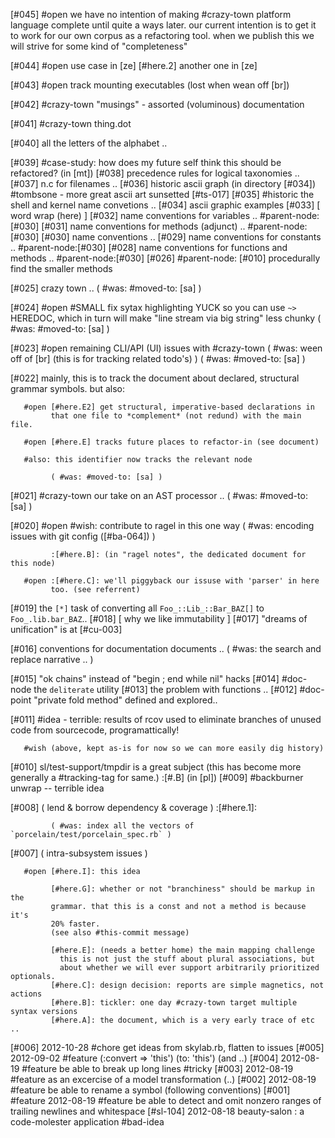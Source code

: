 [#045] #open we have no intention of making #crazy-town platform language
             complete until quite a ways later. our current intention is
             to get it to work for our own corpus as a refactoring tool.
             when we publish this we will strive for some kind of "completeness"

[#044] #open use case in [ze]
             [#here.2] another one in [ze]

[#043] #open track mounting executables (lost when wean off [br])

[#042]       #crazy-town "musings" - assorted (voluminous) documentation

[#041]       #crazy-town thing.dot

[#040]       all the letters of the alphabet ..

[#039]       #case-study: how does my future self think this should be
             refactored? (in [mt])
[#038]       precedence rules for logical taxonomies ..
[#037]       n.c for filenames ..
[#036]       historic ascii graph (in directory [#034])
             #tombsone - more great ascii art sunsetted [#ts-017]
[#035]       #historic the shell and kernel name convetions ..
[#034]       ascii graphic examples
[#033]       [ word wrap (here) ]
[#032]       name conventions for variables .. #parent-node:[#030]
[#031]       name conventions for methods (adjunct) ..  #parent-node:[#030]
[#030]       name conventions ..
[#029]       name conventions for constants .. #parent-node:[#030]
[#028]       name conventions for functions and methods ..  #parent-node:[#030]
[#026]       #parent-node: [#010] procedurally find the smaller methods

[#025]       crazy town ..
             ( #was: #moved-to: [sa] )

[#024] #open #SMALL fix sytax highlighting YUCK so you can use `~>` HEREDOC,
             which in turn will make "line stream via big string" less chunky
             ( #was: #moved-to: [sa] )

[#023] #open remaining CLI/API (UI) issues with #crazy-town
             ( #was: ween off of [br]  (this is for tracking related todo's) )
             ( #was: #moved-to: [sa] )

[#022]       mainly, this is to track the document about declared, structural
             grammar symbols. but also:

       #open [#here.E2] get structural, imperative-based declarations in
             that one file to *complement* (not redund) with the main file.

       #open [#here.E] tracks future places to refactor-in (see document)

       #also: this identifier now tracks the relevant node

             ( #was: #moved-to: [sa] )

[#021]       #crazy-town our take on an AST processor ..
             ( #was: #moved-to: [sa] )

[#020] #open #wish: contribute to ragel in this one way
             ( #was: encoding issues with git config ([#ba-064]) )

             :[#here.B]: (in "ragel notes", the dedicated document for this node)

       #open :[#here.C]: we'll piggyback our issuse with 'parser' in here
             too. (see referrent)

[#019]       the `[*]` task of converting all `Foo_::Lib_::Bar_BAZ[]`
               to `Foo_.lib.bar_BAZ`..
[#018]       [ why we like immutability ]
[#017]       "dreams of unification" is at [#cu-003]

[#016]       conventions for documentation documents ..
             ( #was: the search and replace narrative .. )

[#015]       "ok chains" instead of "begin ; end while nil" hacks
[#014]       #doc-node the `deliterate` utility
[#013]       the problem with functions ..
[#012]       #doc-point "private fold method" defined and explored..

[#011]       #idea - terrible: results of rcov used to eliminate
               branches of unused code from sourcecode, programattically!

       #wish (above, kept as-is for now so we can more easily dig history)

[#010]       sl/test-support/tmpdir is a great subject
             (this has become more generally a #tracking-tag for same.)
             :[#.B] (in [pl])
[#009]       #backburner unwrap -- terrible idea

[#008]       ( lend & borrow dependency & coverage )
             :[#here.1]:

             ( #was: index all the vectors of `porcelain/test/porcelain_spec.rb` )

[#007]       ( intra-subsystem issues )

       #open [#here.I]: this idea

             [#here.G]: whether or not "branchiness" should be markup in the
             grammar. that this is a const and not a method is because it's
             20% faster.
             (see also #this-commit message)

             [#here.E]: (needs a better home) the main mapping challenge
               this is not just the stuff about plural associations, but
               about whether we will ever support arbitrarily prioritized optionals.
             [#here.C]: design decision: reports are simple magnetics, not actions
             [#here.B]: tickler: one day #crazy-town target multiple syntax versions
             [#here.A]: the document, which is a very early trace of etc ..

[#006]       2012-10-28 #chore get ideas from skylab.rb, flatten to issues
[#005]       2012-09-02 #feature (:convert => 'this') (to: 'this') (and ..)
[#004]       2012-08-19 #feature be able to break up long lines #tricky
[#003]       2012-08-19 #feature as an excercise of a model transformation (..)
[#002]       2012-08-19 #feature be able to rename a symbol
               (following conventions)
[#001]       #feature 2012-08-19 #feature be able to detect and omit nonzero ranges of
               trailing newlines and whitespace
[#sl-104] 2012-08-18 beauty-salon : a code-molester application #bad-idea
